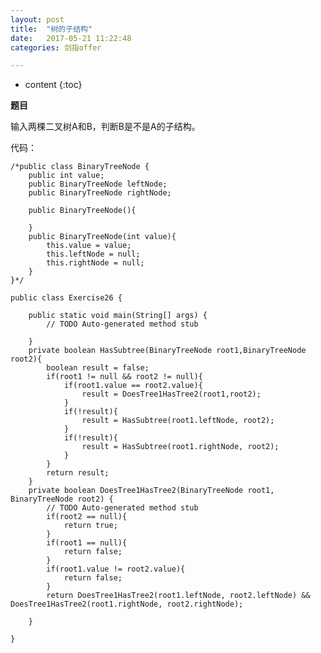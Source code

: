 ```yaml
---
layout: post
title:  "树的子结构"
date:   2017-05-21 11:22:48
categories: 剑指offer

---
```


* content
{:toc}

**题目**

输入两棵二叉树A和B，判断B是不是A的子结构。

代码：

	/*public class BinaryTreeNode {
		public int value;
		public BinaryTreeNode leftNode;
		public BinaryTreeNode rightNode;
		
		public BinaryTreeNode(){
			
		}
		public BinaryTreeNode(int value){
			this.value = value;
			this.leftNode = null;
			this.rightNode = null;
		}
	}*/

	public class Exercise26 {

		public static void main(String[] args) {
			// TODO Auto-generated method stub

		}
		private boolean HasSubtree(BinaryTreeNode root1,BinaryTreeNode root2){
			boolean result = false;
			if(root1 != null && root2 != null){
				if(root1.value == root2.value){
					result = DoesTree1HasTree2(root1,root2);
				}
				if(!result){
					result = HasSubtree(root1.leftNode, root2);
				}
				if(!result){
					result = HasSubtree(root1.rightNode, root2);
				}
			}
			return result;
		}
		private boolean DoesTree1HasTree2(BinaryTreeNode root1, BinaryTreeNode root2) {
			// TODO Auto-generated method stub
			if(root2 == null){
				return true;
			}
			if(root1 == null){
				return false;
			}
			if(root1.value != root2.value){
				return false;
			}
			return DoesTree1HasTree2(root1.leftNode, root2.leftNode) && DoesTree1HasTree2(root1.rightNode, root2.rightNode);
			
		}

	}